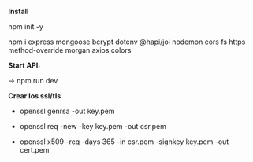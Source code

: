 **Install**

npm init -y

npm i express mongoose bcrypt dotenv @hapi/joi nodemon cors fs https method-override morgan axios colors

**Start API:**

 -> npm run dev

**Crear los ssl/tls**

  *  openssl genrsa -out key.pem
 
  *  openssl req -new -key key.pem -out csr.pem
  
  *  openssl x509 -req -days 365 -in csr.pem -signkey key.pem -out cert.pem